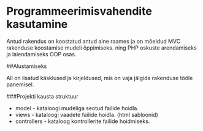 # Programmeerimisvahendite kasutamine

Antud rakendus on koostatud antud aine raames
ja on mõeldud MVC rakenduse koostamise mudeli õppimiseks.
ning PHP oskuste arendamiseks ja laiendamiseks  OOP osas.

##Alustamiseks

All on lisatud käsklused ja kirjeldused, mis on vaja jälgida rakenduse tööle panemisel.

###Projekti kausta struktuur
* model - kataloogi mudeliga seotud failide hoidla.
* views - kataloogi vaadete failide hoidla. (html sabloonid)
* controllers - kataloog kontrollerite failide hoidmiseks.